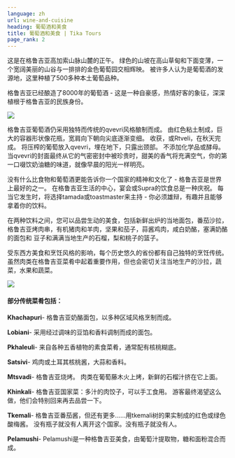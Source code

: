 ```yaml
---
language: zh
url: wine-and-cuisine
heading: 葡萄酒和美食
title: 葡萄酒和美食 | Tika Tours
page_rank: 2
---
```

<div class="row content-row"><!-- 881 (2)-->
<div class="col-xs-12 col-sm-6 col-md-6"><!-- 1212 -->

这是在格鲁吉亚高加索山脉山麓的正午。 绿色的山坡在高山草甸和下面变薄，一个宽阔美丽的山谷与一排排的金色葡萄园交相辉映。 被许多人认为是葡萄酒的发源地，这里种植了500多种本土葡萄品种。

</div>

<div class="col-xs-12 col-sm-6 col-md-6"><!-- 1213 -->

格鲁吉亚已经酿造了8000年的葡萄酒 \- 这是一种自豪感，热情好客的象征，深深植根于格鲁吉亚的民族身份。

</div>

</div>

<div class="row content-row"><!-- 882 (4)-->
<div class="col-xs-12 col-sm-6 col-md-6"><!-- 1214 -->

![](/library/content/img3.jpg)

格鲁吉亚葡萄酒仍采用独特而传统的qvevri风格酿制而成。 由红色粘土制成，巨大的容器形状像花瓶，宽肩向下朝向尖底逐渐变细。 收获，或Rtveli，在秋天完成。
将压榨的葡萄放入qvevri，埋在地下，只露出颈部。 不添加化学品或酵母。 当qvevri的封面最终从它的气密密封中被珍贵时，甜美的香气将充满空气，你的第一口啜饮奶油糖的味道，就像早晨的阳光一样明亮。

没有什么比食物和葡萄酒更能告诉你一个国家的精神和文化了 \- 格鲁吉亚是世界上最好的之一。 在格鲁吉亚生活的中心，宴会或Supra的饮食总是一种庆祝。 每当它发生时，将选择tamada或toastmaster来主持
\- 你必须雄辩，有趣并且能够拿着你的饮料。

在两种饮料之间，您可以品尝生动的美食，包括新鲜出炉的当地面包，番茄沙拉，格鲁吉亚烤肉串，有机猪肉和羊肉，坚果和茄子，蒜酱鸡肉，咸白奶酪，塞满奶酪的面包和 豆子和满满当地生产的石榴，梨和桃子的篮子。

受东西方美食和烹饪风格的影响，每个历史悠久的省份都有自己独特的烹饪传统。 虽然肉类在格鲁吉亚菜肴中起着重要作用，但也会密切关注当地生产的沙拉，蔬菜，水果和蔬菜。

</div>

<div class="col-xs-12 col-sm-6 col-md-6"><!-- 1215 -->

![](/library/content/img4.jpg)

#### 部分传统菜肴包括：


**Khachapuri**\- 格鲁吉亚奶酪面包，以多种区域风格烹制而成。

**Lobiani**\- 采用经过调味的豆馅和香料调制而成的面包。

**Pkhaleuli**\- 来自各种五香植物的素食菜肴，通常配有核桃糊底。

**Satsivi**\- 鸡肉或土耳其核桃酱，大蒜和香料。

**Mtsvadi**\- 格鲁吉亚烧烤。 肉类在葡萄藤木火上烤，新鲜的石榴汁挤在它上面。

**Khinkali**\- 格鲁吉亚国家菜：多汁的肉饺子，可以手工食用。 游客最终渴望这么做，他们会特别回来再去品尝一下。

**Tkemali**\- 格鲁吉亚番茄酱，但还有更多......用tkemali树的果实制成的红色或绿色酸梅酱。 没有瓶子就没有人离开这个国家。没有瓶子就没有人。

**Pelamushi**\- Pelamushi是一种格鲁吉亚美食，由葡萄汁提取物，糖和面粉混合而成。

</div>

</div>
